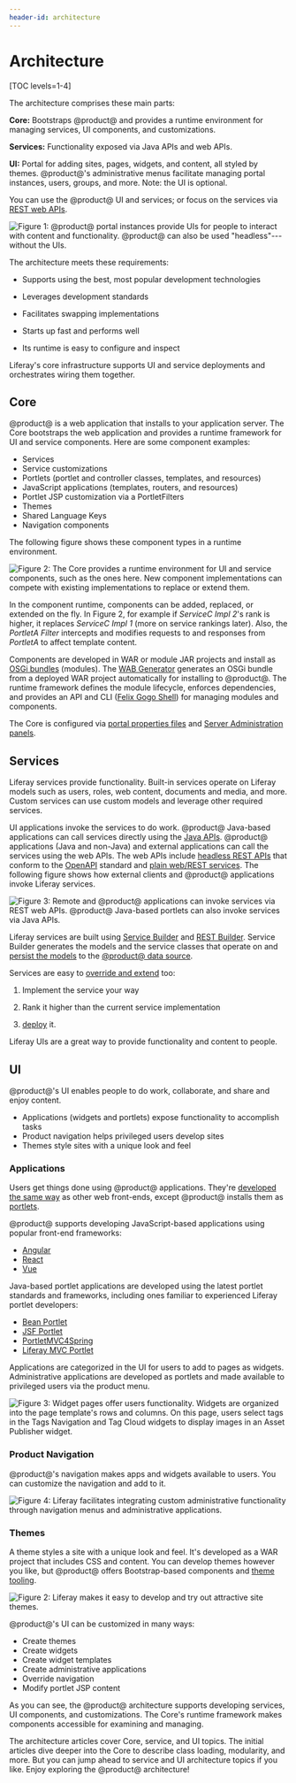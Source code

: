 ```yaml
---
header-id: architecture
---
```


# Architecture

[TOC levels=1-4]

The architecture comprises these main parts:  

**Core:** Bootstraps @product@ and provides a runtime environment for managing
services, UI components, and customizations.

**Services:** Functionality exposed via Java APIs and web APIs. 

**UI:** Portal for adding sites, pages, widgets, and content, all styled by 
themes. @product@'s administrative menus facilitate managing portal instances,
users, groups, and more. Note: the UI is optional. 

You can use the @product@ UI and services; or focus on the services via
[REST web APIs](/docs/7-2/frameworks/-/knowledge_base/f/headless-rest-apis). 

![Figure 1: @product@ portal instances provide UIs for people to interact with content and functionality. @product@ can also be used "headless"---without the UIs.](../../images/architecture-options.png)

The architecture meets these requirements:

- Supports using the best, most popular development technologies

- Leverages development standards

- Facilitates swapping implementations

- Starts up fast and performs well

- Its runtime is easy to configure and inspect

Liferay's core infrastructure supports UI and service deployments and
orchestrates wiring them together. 

## Core 

@product@ is a web application that installs to your application server. The
Core bootstraps the web application and provides a runtime framework for UI and
service components. Here are some component examples: 

-   Services
-   Service customizations
-   Portlets (portlet and controller classes, templates, and resources)
-   JavaScript applications (templates, routers, and resources)
-   Portlet JSP customization via a PortletFilters 
-   Themes
-   Shared Language Keys
-   Navigation components

The following figure shows these component types in a runtime environment. 

![Figure 2: The Core provides a runtime environment for UI and service components, such as the ones here. New component implementations can compete with existing implementations to replace or extend them.](../../images/component-runtime-environment.png)

In the component runtime, components can be added, replaced, or extended on the
fly. In Figure 2, for example if *ServiceC Impl 2*'s rank is higher, it replaces
*ServiceC Impl 1* (more on service rankings later).  Also, the *PortletA Filter*
intercepts and modifies requests to and responses from *PortletA* to affect
template content. 

Components are developed in WAR or module JAR projects and install as
[OSGi bundles](https://www.osgi.org/)
(modules). The
[WAB Generator](/docs/7-2/customization/-/knowledge_base/c/deploying-wars-wab-generator)
generates an OSGi bundle from a deployed WAR project automatically for
installing to @product@. The runtime framework defines the module lifecycle,
enforces dependencies, and provides an API and CLI
([Felix Gogo Shell](/docs/7-2/customization/-/knowledge_base/c/using-the-felix-gogo-shell))
for managing modules and components. 

The Core is configured via
[portal properties files](/docs/7-2/deploy/-/knowledge_base/d/portal-properties)
and
[Server Administration panels](/docs/7-2/user/-/knowledge_base/u/server-administration). 

## Services 

Liferay services provide functionality. Built-in services operate on Liferay
models such as users, roles, web content, documents and media, and more. Custom
services can use custom models and leverage other required services. 

UI applications invoke the services to do work. @product@ Java-based
applications can call services directly using the
[Java APIs](/docs/7-2/reference/-/knowledge_base/r/java-apis).
@product@ applications (Java and non-Java) and external applications can call
the services using the web APIs. The web APIs include
[headless REST APIs](/docs/7-2/appdev/-/knowledge_base/a/generating-apis-with-rest-builder)
that conform to the
[OpenAPI](https://swagger.io/docs/specification/about/)
standard and
[plain web/REST services](/docs/7-2/frameworks/-/knowledge_base/f/web-services).
The following figure shows how external clients and @product@ applications
invoke Liferay services. 

![Figure 3: Remote and @product@ applications can invoke services via REST web APIs. @product@ Java-based portlets can also invoke services via Java APIs.](../../images/apps-invoking-services.png) 

Liferay services are built using
[Service Builder](/docs/7-2/appdev/-/knowledge_base/a/service-builder)
and
[REST Builder](/docs/7-2/appdev/-/knowledge_base/a/rest-builder).
Service Builder generates the models and the service classes that operate on and
[persist the models](/docs/7-2/appdev/-/knowledge_base/a/creating-the-service-xml-file)
to the
[@product@ data source](/docs/7-2/deploy/-/knowledge_base/d/preparing-for-install#preparing-a-database). 

Services are easy to
[override and extend](/docs/7-2/customization/-/knowledge_base/c/overriding-osgi-services)
too: 

1.  Implement the service your way

2.  Rank it higher than the current service
implementation

3.  [deploy](/docs/7-2/reference/-/knowledge_base/r/deploying-a-project)
    it. 

Liferay UIs are a great way to provide functionality and content to people. 

## UI 

@product@'s UI enables people to do work, collaborate, and share and enjoy content. 

-   Applications (widgets and portlets) expose functionality to accomplish tasks
-   Product navigation helps privileged users develop sites
-   Themes style sites with a unique look and feel

### Applications 

Users get things done using @product@ applications. They're
[developed the same way](/7-2/appdev/-/knowledge_base/a/web-front-ends)
as other web front-ends, except @product@ installs them as
[portlets](/docs/7-2/frameworks/-/knowledge_base/f/portlets).

@product@ supports developing JavaScript-based applications using popular
front-end frameworks:

-   [Angular](https://portal.liferay.dev/docs/7-2/appdev/-/knowledge_base/a/developing-an-angular-application)
-   [React](https://portal.liferay.dev/docs/7-2/appdev/-/knowledge_base/a/developing-a-react-application)
-   [Vue](https://portal.liferay.dev/docs/7-2/appdev/-/knowledge_base/a/developing-a-vue-application)

Java-based portlet applications are developed using the latest portlet standards
and frameworks, including ones familiar to experienced Liferay portlet
developers: 

-   [Bean Portlet](https://portal.liferay.dev/docs/7-2/appdev/-/knowledge_base/a/bean-portlet)
-   [JSF Portlet](https://portal.liferay.dev/docs/7-2/appdev/-/knowledge_base/a/jsf-portlet)
-   [PortletMVC4Spring](https://portal.liferay.dev/docs/7-2/appdev/-/knowledge_base/a/portletmvc4spring)
-   [Liferay MVC Portlet](https://portal.liferay.dev/docs/7-2/appdev/-/knowledge_base/a/liferay-mvc-portlet)

Applications are categorized in the UI for users to add to pages as widgets.
Administrative applications are developed as portlets and made available to
privileged users via the product menu. 

![Figure 3: Widget pages offer users functionality. Widgets are organized into the page template's rows and columns. On this page, users select tags in the Tags Navigation and Tag Cloud widgets to display images in an Asset Publisher widget.](../../images/architecture-ui-widgets.png)

### Product Navigation

@product@'s navigation makes apps and widgets available to users. You can
customize the navigation and add to it. 

![Figure 4: Liferay facilitates integrating custom administrative functionality through navigation menus and administrative applications.](../../images/architecture-ui-menus-and-panel-app.png)

### Themes 

A theme styles a site with a unique look and feel. It's developed as a WAR
project that includes CSS and content. You can develop themes however you like,
but @product@ offers Bootstrap-based components and 
[theme tooling](/docs/7-2/frameworks/-/knowledge_base/f/developing-themes). 

![Figure 2: Liferay makes it easy to develop and try out attractive site themes.](../../images/architecture-ui-themes.png)

@product@'s UI can be customized in many ways:

-   Create themes 
-   Create widgets 
-   Create widget templates 
-   Create administrative applications
-   Override navigation 
-   Modify portlet JSP content 

As you can see, the @product@ architecture supports developing services, UI
components, and customizations. The Core's runtime framework makes components
accessible for examining and managing. 

The architecture articles cover Core, service, and UI topics. The initial
articles dive deeper into the Core to describe class loading, modularity, and
more. But you can jump ahead to service and UI architecture topics if you like.
Enjoy exploring the @product@ architecture! 
